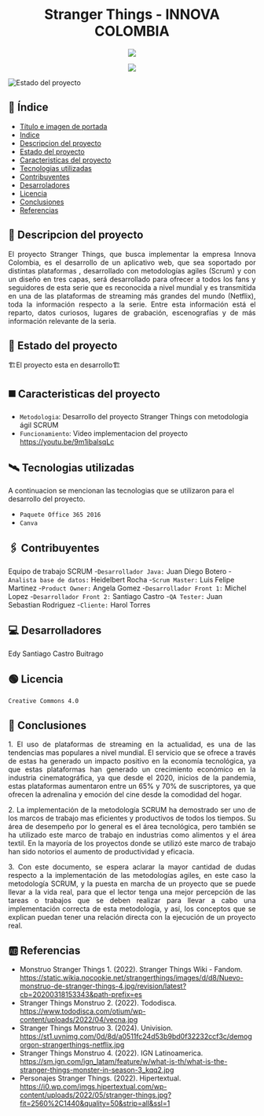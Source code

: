 <h1 align="center"> Stranger Things - INNOVA COLOMBIA</h1>
<!--Banner-->

<p align="center">
<img src="https://user-images.githubusercontent.com/113956400/191642399-249e917b-64ea-4746-a7d3-d2fcf2dc747b.PNG">
</p>

<!--Licencia-->

<p align="center">
<img src="https://user-images.githubusercontent.com/113956400/191642826-d72b2ffd-5425-4b35-8317-61ee368109cc.jpg">
</p>

![Estado del proyecto](https://img.shields.io/badge/ESTADO-EN%20DESAROLLO-red)

## 📑 Índice

* [Título e imagen de portada](#Título-e-imagen-de-portada)
* [Indice](#Indice)
* [Descripcion del proyecto](#Descripcion-del-proyecto)
* [Estado del proyecto](#Estado-del-proyecto)
* [Caracteristicas del proyecto](#Caracteristicas-proyecto)
* [Tecnologias utilizadas](#Tecnologias-utilizadas)
* [Contribuyentes](#Contribuyentes)
* [Desarroladores](#Desarrolladores)
* [Licencia](#Licencia)
* [Conclusiones](#Conclusiones)
* [Referencias](#Referencias)

## 📖 Descripcion del proyecto

<p align="justify">
	El proyecto Stranger Things, que busca implementar la empresa Innova Colombia, es el desarrollo de un aplicativo web, que sea soportado por distintas plataformas
	, desarrollado con metodologías agiles (Scrum) y con un diseño en tres capas, será desarrollado para ofrecer a todos los fans y seguidores de esta serie que es 
	reconocida a nivel mundial y es transmitida en una de las plataformas de streaming más grandes del mundo (Netflix), toda la información respecto a la serie. 
	Entre esta información está el reparto, datos curiosos, lugares de grabación, escenografías y de más información relevante de la seria.
</p>

## 🔋 Estado del proyecto

🏗️El proyecto esta en desarrollo🏗️

## ◼️ Caracteristicas del proyecto

- `Metodologia`: Desarrollo del proyecto Stranger Things con metodologia ágil SCRUM
- `Funcionamiento`: Video implementacion del proyecto https://youtu.be/9m1ibalsqLc

## 🛰️ Tecnologias utilizadas

A continuacion se mencionan las tecnologias que se utilizaron para el desarrollo del proyecto.

- `Paquete Office 365 2016`
- `Canva`

## 🖇️ Contribuyentes

Equipo de trabajo SCRUM
-`Desarrollador Java:` Juan Diego Botero
-`Analista base de datos:` Heidelbert Rocha
-`Scrum Master:` Luis Felipe Martinez
-`Product Owner:` Angela Gomez
-`Desarrollador Front 1:` Michel Lopez
-`Desarrollador Front 2:` Santiago Castro
-`QA Tester:` Juan Sebastian Rodriguez
-`Cliente:` Harol Torres

## 💻 Desarrolladores

Edy Santiago Castro Buitrago

## 🟢 Licencia

`Creative Commons 4.0`

## 🔖 Conclusiones

<p align="justify">
1. El uso de plataformas de streaming en la actualidad, es una de las tendencias mas populares a nivel mundial. El servicio que se ofrece a través de estas 
ha generado un impacto positivo en la economía tecnológica, ya que estas plataformas han generado un crecimiento económico en la industria cinematográfica, 
ya que desde el 2020, inicios de la pandemia, estas plataformas aumentaron entre un 65% y 70% de suscriptores, ya que ofrecen la adrenalina y emoción del cine
desde la comodidad del hogar.
</p>

<p align="justify">
2. La implementación de la metodología SCRUM ha demostrado ser uno de los marcos de trabajo mas eficientes y productivos de todos los tiempos. Su área de 
desempeño por lo general es el área tecnológica, pero también se ha utilizado este marco de trabajo en industrias como alimentos y el área textil. 
En la mayoría de los proyectos donde se utilizó este marco de trabajo han sido notorios el aumento de productividad y eficacia.
</p>

<p align="justify">
3.	Con este documento, se espera aclarar la mayor cantidad de dudas respecto a la implementación de las metodologías agiles, en este caso la metodología SCRUM,
	y la puesta en marcha de un proyecto que se puede llevar a la vida real, para que el lector tenga una mejor percepción de las tareas o trabajos que se deben
	realizar para llevar a cabo una implementación correcta de esta metodología, y así, los conceptos que se explican puedan tener una relación directa con la 
	ejecución de un proyecto real.</p>

## 🆎 Referencias

* Monstruo Stranger Things 1. (2022). Stranger Things Wiki - Fandom. https://static.wikia.nocookie.net/strangerthings/images/d/d8/Nuevo-monstruo-de-stranger-things-4.jpg/revision/latest?cb=20200318153343&path-prefix=es
* Stranger Things Monstruo 2. (2022). Tododisca. https://www.tododisca.com/otium/wp-content/uploads/2022/04/vecna.jpg
* Stranger Things Monstruo 3. (2024). Univision. https://st1.uvnimg.com/0d/8d/a0511fc24d53b9bd0f32232ccf3c/demogorgon-strangerthings-netflix.jpg
* Stranger Things Monstruo 4. (2022). IGN Latinoamerica. https://sm.ign.com/ign_latam/feature/w/what-is-th/what-is-the-stranger-things-monster-in-season-3_kqq2.jpg
* Personajes Stranger Things. (2022). Hipertextual. https://i0.wp.com/imgs.hipertextual.com/wp-content/uploads/2022/05/stranger-things.jpg?fit=2560%2C1440&quality=50&strip=all&ssl=1
	

